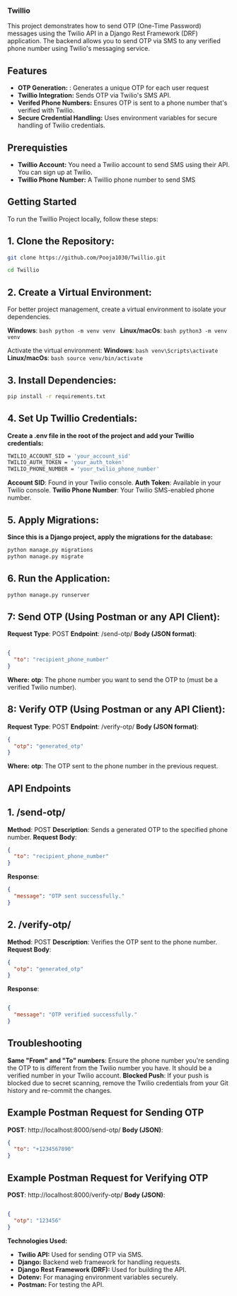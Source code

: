 ### Twillio

This project demonstrates how to send OTP (One-Time Password) messages using the Twilio API in a Django Rest Framework (DRF) application. The backend allows you to send OTP via SMS to any verified phone number using Twilio's messaging service.
## Features

- **OTP Generation:** : Generates a unique OTP for each user request
- **Twillio Integration:** Sends OTP via Twilio's SMS API.
- **Verifed Phone Numbers:** Ensures OTP is sent to a phone number that's verified with Twilio.
- **Secure Credential Handling:** Uses environment variables for secure handling of Twilio credentials.


## Prerequisties

- **Twillio Account:** You need a Twilio account to send SMS using their API. You can sign up at Twilio.
- **Twillio Phone Number:** A Twillio phone number to send SMS


## Getting Started

To run the Twillio Project locally, follow these steps:

## 1. Clone the Repository:
   ```bash
   git clone https://github.com/Pooja1030/Twillio.git
   ```
   ```bash
   cd Twillio
   ```
## 2. Create a Virtual Environment:

   For better project management, create a virtual environment to isolate your dependencies.

   **Windows**:
    ```bash
    python -m venv venv
    ```
   **Linux/macOs**:
    ```bash
    python3 -m venv venv
    ```

   Activate the virtual environment:
   **Windows**:
     ```bash
     venv\Scripts\activate
     ```
   **Linux/macOs**:
     ```bash
     source venv/bin/activate
     ```
    
## 3. **Install Dependencies**:
 ```bash
 pip install -r requirements.txt
  ```

    
    
    
## 4. Set Up Twillio Credentials:

**Create a .env file in the root of the project and add your Twillio credentials:**
  ```bash
  TWILIO_ACCOUNT_SID = 'your_account_sid'
  TWILIO_AUTH_TOKEN = 'your_auth_token'
  TWILIO_PHONE_NUMBER = 'your_twilio_phone_number'
  ```

  **Account SID**: Found in your Twilio console.
  **Auth Token**: Available in your Twilio console.
  **Twilio Phone Number**: Your Twilio SMS-enabled phone number.

## 5. Apply Migrations:
 
   **Since this is a Django project, apply the migrations for the database:**
 ```bash
 python manage.py migrations
 python manage.py migrate
  ```
  

## 6. Run the Application:
```bash
python manage.py runserver
```

## 7: Send OTP (Using Postman or any API Client):
  **Request Type**: POST
  **Endpoint**: /send-otp/
  **Body (JSON format)**:

```json

{
  "to": "recipient_phone_number"
}
```

**Where:**
**otp**: The phone number you want to send the OTP to (must be a verified Twilio number).

## 8: Verify OTP (Using Postman or any API Client):
**Request Type**: POST
**Endpoint**: /verify-otp/
**Body (JSON format)**:
```json
{
  "otp": "generated_otp"
}
```

**Where:**
**otp**: The OTP sent to the phone number in the previous request.

## API Endpoints 
## 1. /send-otp/
**Method**: POST
**Description**: Sends a generated OTP to the specified phone number.
**Request Body**:
```json
{
  "to": "recipient_phone_number"
}
```
**Response**:
```json
{
  "message": "OTP sent successfully."
}
```

## 2. /verify-otp/
**Method**: POST
**Description**: Verifies the OTP sent to the phone number.
**Request Body**:
```json
{
  "otp": "generated_otp"
}
```
**Response**:
```json

{
  "message": "OTP verified successfully."
}
```

## Troubleshooting
**Same "From" and "To" numbers**: Ensure the phone number you're sending the OTP to is different from the Twilio number you have. It should be a verified number in your Twilio account.
**Blocked Push**: If your push is blocked due to secret scanning, remove the Twilio credentials from your Git history and re-commit the changes.

## Example Postman Request for Sending OTP
**POST**: http://localhost:8000/send-otp/
**Body (JSON)**:
```json
{
  "to": "+1234567890"
}
```
## Example Postman Request for Verifying OTP
**POST**: http://localhost:8000/verify-otp/
**Body (JSON)**:
```json

{
  "otp": "123456"
}
```


**Technologies Used:**
- **Twilio API:** Used for sending OTP via SMS.  
- **Django:** Backend web framework for handling requests.  
- **Django Rest Framework (DRF):** Used for building the API.  
- **Dotenv:** For managing environment variables securely.  
- **Postman:** For testing the API.
  
